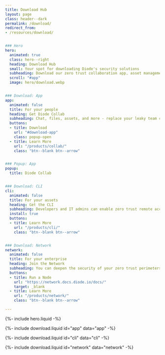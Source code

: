 ```yaml
---
title: Download Hub
layout: page
class: header--dark
permalink: /download/
redirect_from:
- /resources/download/


### Hero
hero:
  animated: true
  class: hero--right
  heading: Download Hub
  small: Your spot for downloading Diode's security solutions
  subheading: Download our zero trust collaboration app, asset management CLI, and network node below.
  scroll: "#app"
  image: hero/download.webp


### Download: App
app:
  animated: false
  title: For your people
  heading: Get Diode Collab
  subheading: Chat, files, assets, and more - replace your leaky team collaboration app with Diode Collab.
  buttons:
  - title: Download
    url: "#download-app"
    class: popup-open
  - title: Learn More
    url: "/products/collab/"
    class: "btn--blank btn--arrow"


### Popup: App
popup:
  title: Diode Collab


### Download: CLI
cli:
  animated: false
  title: For your assets
  heading: Get the CLI
  subheading: Developers and IT admins can enable zero trust remote access for devices and servers so that the right people and systems can interact.
  install: true
  buttons:
  - title: Learn More
    url: "/products/cli/"
    class: "btn--blank btn--arrow"


### Download: Network
network:
  animated: false
  title: For your enterprise
  heading: Join the Network
  subheading: You can deepen the security of your zero trust perimeters by hosting a node.
  buttons:
  - title: Run a Node
    url: "https://network.docs.diode.io/docs/"
    target: _blank
  - title: Learn More
    url: "/products/network/"
    class: "btn--blank btn--arrow"

---
```


{%- include hero.liquid -%}

{%- include download.liquid id="app" data="app" -%}

{%- include download.liquid id="cli" data="cli" -%}

{%- include download.liquid id="network" data="network" -%}
